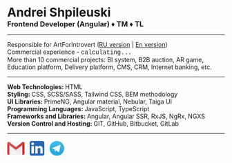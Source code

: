 <!DOCTYPE html>
<html lang="en">
<head>
<meta charset="UTF-8">
<meta name="viewport" content="width=device-width, initial-scale=1.0">
</head>
<body>
<div style="display: flex; flex-direction: column; align-items: flex-start; justify-content: center">
<h1 style="margin: 0">Andrei Shpileuski</h1>
<h3 style="margin: 0">Frontend Developer (Angular) ♦ TM ♦ TL</h3>
</div>
<hr>
<div>
<span>Responsible for ArtForIntrovert (<a href="https://new.artforintrovert.ru">RU version</a> | <a href="https://new.artforintrovert.com">En version</a>)</span>
<br>
<span>Commercial experience - <span id="experience" style="font-family: 'Courier New', monospace;">calculating...</span></span>
<br>
<span>More than 10 commercial projects: BI system, B2B auction, AR game, Education platform, Delivery platform, CMS, CRM, Internet banking, etc.</span>
</div>
<hr>
<div>
<span><b>Web Technologies: </b>HTML</span>
<br>
<span><b>Styling: </b>CSS, SCSS/SASS, Tailwind CSS, BEM methodology</span>
<br>
<span><b>UI Libraries: </b>PrimeNG, Angular material, Nebular, Taiga UI</span>
<br>
<span><b>Programming Languages: </b>JavaScript, TypeScript</span>
<br>
<span><b>Frameworks and Libraries: </b>Angular, Angular SSR, RxJS, NgRx, NGXS</span>
<br>
<span><b>Version Control and Hosting: </b>GIT, GitHub, Bitbucket, GitLab</span>
<hr>
<div style="display: flex; flex-direction: row; align-items: center; justify-content: flex-start; gap: 12px">
<a href="mailto:shpilevskiy.aa@gmail.com"><img style="height: 40px" src="/assets/images/socials/gmail.png" alt=""></a>
<a href="https://www.linkedin.com/in/andrei-shpileuski/"><img style="height: 34px" src="/assets/images/socials/linked-in.png" alt=""></a>
<a href="https://t.me/andrei_shpileuski"><img style="height: 34px" src="/assets/images/socials/telegram.png" alt=""></a>
</div>
</div>
<script>
    const START_DATE = "2022-03-01";
    function calculateWorkExperience(startDate) {
        const start = new Date(startDate);
        const now = new Date();
        let diff = now - start;
        const years = Math.floor(diff / (1000 * 60 * 60 * 24 * 365));
        diff -= years * (1000 * 60 * 60 * 24 * 365);
        const months = Math.floor(diff / (1000 * 60 * 60 * 24 * 30));
        diff -= months * (1000 * 60 * 60 * 24 * 30);
        const days = Math.floor(diff / (1000 * 60 * 60 * 24));
        diff -= days * (1000 * 60 * 60 * 24);
        const hours = Math.floor(diff / (1000 * 60 * 60));
        diff -= hours * (1000 * 60 * 60);
        const minutes = Math.floor(diff / (1000 * 60));
        diff -= minutes * (1000 * 60);
        const seconds = Math.floor(diff / 1000);
        return `${years} yr ${months} m ${days} d ${hours} h ${minutes} min ${seconds} sec`;
    }
    document.addEventListener("DOMContentLoaded", () => {
        document.getElementById("experience").textContent = calculateWorkExperience(START_DATE);
    });
</script>
</body>
</html>
